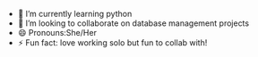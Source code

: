 
- 🌱 I’m currently learning python
- 💞️ I’m looking to collaborate on database management projects
- 😄 Pronouns:She/Her
- ⚡ Fun fact: love working solo but fun to collab with!

<!---
itshs/itshs is a ✨ special ✨ repository because its `README.md` (this file) appears on your GitHub profile.
You can click the Preview link to take a look at your changes.
--->
